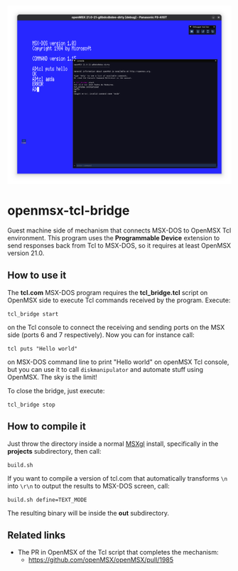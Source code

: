 ![Screenshot](images/screenshot.png "Screenshot")

openmsx-tcl-bridge
==================

Guest machine side of mechanism that connects MSX-DOS to OpenMSX Tcl environment. This program uses the **Programmable Device** extension to send responses back from Tcl to MSX-DOS, so it requires at least OpenMSX version 21.0.

How to use it
-------------

The **tcl.com** MSX-DOS program requires the **tcl_bridge.tcl** script on OpenMSX side to execute Tcl commands received by the program. Execute:
```
tcl_bridge start
```
on the Tcl console to connect the receiving and sending ports on the MSX side (ports 6 and 7 respectively). Now you can for instance call:
```
tcl puts "Hello world"
```
on MSX-DOS command line to print "Hello world" on openMSX Tcl console, but you can use it to call `diskmanipulator` and automate stuff using OpenMSX. The sky is the limit!

To close the bridge, just execute:
```
tcl_bridge stop
```

How to compile it
-----------------

Just throw the directory inside a normal [MSXgl](https://github.com/aoineko-fr/MSXgl) install, specifically in the **projects** subdirectory, then call:
```
build.sh
```
If you want to compile a version of tcl.com that automatically transforms `\n` into `\r\n` to output the results to MSX-DOS screen, call:
```
build.sh define=TEXT_MODE
```
The resulting binary will be inside the **out** subdirectory.

Related links
-------------

* The PR in OpenMSX of the Tcl script that completes the mechanism:
  * https://github.com/openMSX/openMSX/pull/1985
